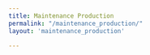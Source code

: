 ```yaml
---
title: Maintenance Production
permalink: "/maintenance_production/"
layout: 'maintenance_production'

---
```

